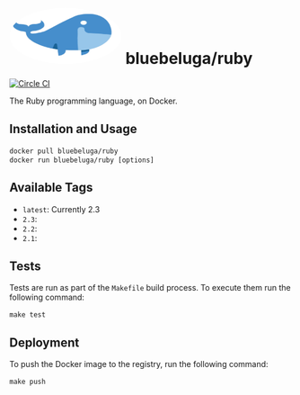 
# [<img src=".bluebeluga.png" height="100" width="200" style="border-radius: 50%;" alt="@fancyremarker" />](https://github.com/riddopic/docker-ruby) bluebeluga/ruby

[![Circle CI](http://circle.bluebeluga.io/gh/riddopic/docker-ruby.svg?style=svg)](http://circle.bluebeluga.io/gh/riddopic/docker-ruby)

The Ruby programming language, on Docker.

## Installation and Usage

```
docker pull bluebeluga/ruby
docker run bluebeluga/ruby [options]
```

## Available Tags

* `latest`: Currently 2.3
* `2.3`:
* `2.2`:
* `2.1`:

## Tests

Tests are run as part of the `Makefile` build process. To execute them run the following command:

```
make test
```

## Deployment

To push the Docker image to the registry, run the following command:

```
make push
```

